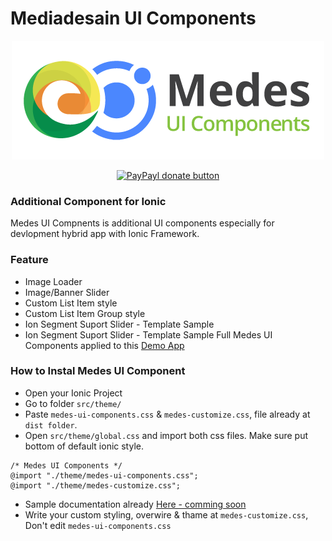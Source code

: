 # Mediadesain UI Components

<p align="center">
  <a href="https://doc.mediadesain.com/">
    <img src="https://raw.githubusercontent.com/mediadesain/medes-ui-components/main/logo.png">
  </a>
</p>

<p align="center">
    <a href="https://www.paypal.com/">
        <img src="https://img.shields.io/badge/paypal-donate-yellow.svg" alt="PayPayl donate button" />
    </a>
</p>


### Additional Component for Ionic
Medes UI Compnents is additional UI components especially for devlopment hybrid app with Ionic Framework.

### Feature
- Image Loader
- Image/Banner Slider
- Custom List Item style
- Custom List Item Group style
- Ion Segment Suport Slider - Template Sample
- Ion Segment Suport Slider - Template Sample
Full Medes UI Components applied to this [Demo App](https://medes-ui.web.app/)

### How to Instal Medes UI Component
- Open your Ionic Project
- Go to folder `src/theme/`
- Paste `medes-ui-components.css` & `medes-customize.css`, file already at `dist folder`.
- Open `src/theme/global.css` and import both css files. Make sure put bottom of default ionic style.
```
/* Medes UI Components */
@import "./theme/medes-ui-components.css";
@import "./theme/medes-customize.css";
```
- Sample documentation already [Here - comming soon](http://www.mediadesain.com//)
- Write your custom styling, overwire & thame at `medes-customize.css`, Don't edit `medes-ui-components.css` 
